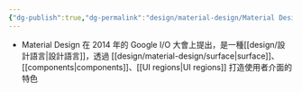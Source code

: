 ```yaml
---
{"dg-publish":true,"dg-permalink":"design/material-design/Material Design","permalink":"/design/material-design/Material Design/","title":"Material Design"}
---
```


- Material Design 在 2014 年的 Google I/O 大會上提出，是一種[[design/設計語言\|設計語言]]，透過 [[design/material-design/surface\|surface]]、[[components\|components]]、[[UI regions\|UI regions]] 打造使用者介面的特色